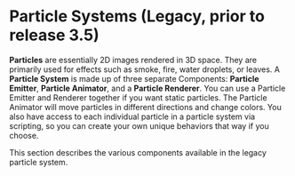 Particle Systems (Legacy, prior to release 3.5)
===============================================


__Particles__ are essentially 2D images rendered in 3D space. They are primarily used for effects such as smoke, fire, water droplets, or leaves. A __Particle System__ is made up of three separate Components: __Particle Emitter__, __Particle Animator__, and a __Particle Renderer__. You can use a Particle Emitter and Renderer together if you want static particles. The Particle Animator will move particles in different directions and change colors. You also have access to each individual particle in a particle system via scripting, so you can create your own unique behaviors that way if you choose.

This section describes the various components available in the legacy particle system.

